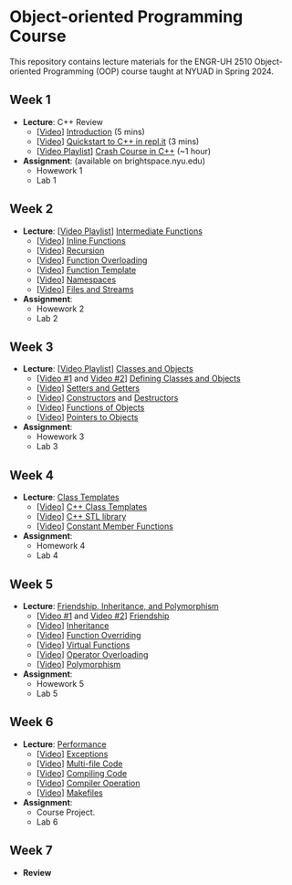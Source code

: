 # Object-oriented Programming Course
This repository contains lecture materials for the ENGR-UH 2510 Object-oriented Programming (OOP) course taught at NYUAD in Spring 2024.

## Week 1

- **Lecture**: C++ Review
  - [[Video](https://www.youtube.com/watch?v=HBM_Sb00pK8&list=PLViFAnmN74nBnDTTuIbtYVsrxOWvbIcJK&index=36)]  [Introduction](0%20Introduction) (5 mins) 
  -  [[Video](https://www.youtube.com/watch?v=vJpoZXYrk1U&list=PLViFAnmN74nBnDTTuIbtYVsrxOWvbIcJK&index=37)] [Quickstart to C++ in repl.it](1%20Quickstart) (3 mins)
  - [[Video Playlist](https://www.youtube.com/playlist?list=PLViFAnmN74nBnDTTuIbtYVsrxOWvbIcJK)] [Crash Course in C++](2%20Crash%20Course) (~1 hour) 
- **Assignment**: (available on brightspace.nyu.edu)
  - Howework 1
  - Lab 1

## Week 2

- **Lecture**: [[Video Playlist](https://www.youtube.com/playlist?list=PLViFAnmN74nC9_DHUqACoaaUhxxAvx-KI)] [Intermediate Functions](3%20Intermediate%20Functions)
  - [[Video](https://youtu.be/Pvm36Ac1__o)] [Inline Functions](3%20Intermediate%20Functions/Inline%20Functions)
  - [[Video](https://youtu.be/zUhPJQRQAlg)] [Recursion](3%20Intermediate%20Functions/Recursions) 
  - [[Video](https://youtu.be/PcaEwDK7bmc)] [Function Overloading](3%20Intermediate%20Functions//Function%20Overloading) 
  - [[Video](https://youtu.be/RFEOlZLWjes)] [Function Template](3%20Intermediate%20Functions/Function%20Template)
  - [[Video](https://youtu.be/REnYOuRpXyI)] [Namespaces](3%20Intermediate%20Functions/Namespaces)
  - [[Video](https://youtu.be/PuUb4euIPGI)] [Files and Streams](3%20Intermediate%20Functions/Files%20and%20Streams)
- **Assignment**: 
  - Howework 2 
  - Lab 2

## Week 3

- **Lecture**: [[Video Playlist](https://www.youtube.com/playlist?list=PLViFAnmN74nCDG4MEWcsOcJxM8SqOcqj6)] [Classes and Objects](4%20Classes%20and%20Objects)
  - [[Video #1](https://youtu.be/KuEFkl5UPk8) and [Video #2](https://youtu.be/6SUODnSBNRA)] [Defining Classes and Objects](4%20Classes%20and%20Objects/Class)
  - [[Video](https://youtu.be/A-foS6TpquU)] [Setters and Getters](4%20Classes%20and%20Objects/Setters%20and%20Getters)
  - [[Video](https://youtu.be/0eZtqoiDxU8)] [Constructors](4%20Classes%20and%20Objects/Constructors) and [Destructors](4%20Classes%20and%20Objects/Destructors)
  - [[Video](https://youtu.be/mlo9_97qdv4)] [Functions of Objects](4%20Classes%20and%20Objects/Functions%20of%20Objects)
  - [[Video](https://youtu.be/WGtXVOikyEw)] [Pointers to Objects](4%20Classes%20and%20Objects/Pointers%20to%20Objects)
- **Assignment**: 
  - Howework 3
  - Lab 3

## Week 4

- **Lecture**: [Class Templates](5%20Class%20Templates)
  - [[Video](https://youtu.be/lIIIx_nwOe0)] [C++ Class Templates](5%20Class%20Templates/Class%20Templates)
  - [[Video](https://youtu.be/4mc6ngCPlu8)] [C++ STL library](5%20Class%20Templates/STL%20Library)
  - [[Video](https://youtu.be/inJXnwTHaSE)] [Constant Member Functions](5%20Class%20Templates/Constant%20Member%20Functions)
- **Assignment**: 
  - Homework 4
  - Lab 4

## Week 5

- **Lecture**: [Friendship, Inheritance, and Polymorphism](6%20Friendship)
  - [[Video #1](https://youtu.be/t9S9VslpfII) and [Video #2](https://youtu.be/MtWq0cOkYxo)] [Friendship](6%20Friendship/Friendship)
  - [[Video](https://youtu.be/RATsW98xvCs)] [Inheritance](6%20Friendship/Inheritance)
  - [[Video](https://youtu.be/toLEI1DYQSM)] [Function Overriding](6%20Friendship/Function%20Overriding)
  - [[Video](https://youtu.be/oPXQz91QgqI)] [Virtual Functions](6%20Friendship/Virtual%20Functions) 
  - [[Video](https://youtu.be/p_NtO4OLA_0)] [Operator Overloading](6%20Friendship/Operator%20Overloading)
  - [[Video](https://youtu.be/c47mseyJ_4w)] [Polymorphism](6%20Friendship/Polymorphism)
- **Assignment**: 
  - Howework 5
  - Lab 5

## Week 6

- **Lecture**: [Performance](7%20Performance)
  - [[Video](https://youtu.be/2eG2qsLu5u4)] [Exceptions](7%20Performance/Exceptions)
  - [[Video](https://youtu.be/muph4hZ3Wzw)] [Multi-file Code](7%20Performance/Multi-file%20Code)
  - [[Video](https://youtu.be/9NmMdOuKbe4)] [Compiling Code](7%20Performance/Compiling%20Code)
  - [[Video](https://youtu.be/Gnv3ApD_6q0)] [Compiler Operation](7%20Performance/Compiler%20Operation)
  - [[Video](https://youtu.be/opaMPuUmHq0)] [Makefiles](7%20Performance/Makefiles)
- **Assignment**: 
  - Course Project.
  - Lab 6

## Week 7

- **Review**
